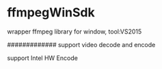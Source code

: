 # ffmpegWinSdk
wrapper ffmpeg library for window, tool:VS2015

#############
support video decode and encode

support Intel HW Encode
